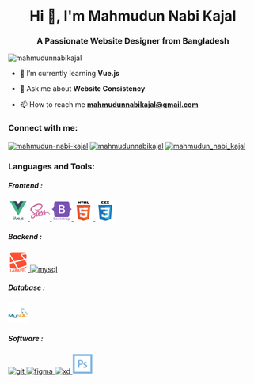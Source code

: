 <h1 align="center">Hi 👋, I'm Mahmudun Nabi Kajal</h1>
<h3 align="center">A Passionate Website Designer from Bangladesh</h3>

<p align="left"> <img src="https://komarev.com/ghpvc/?username=mahmudunnabikajal&label=Profile%20views&color=0e75b6&style=flat" alt="mahmudunnabikajal" /> </p>

- 🌱 I’m currently learning **Vue.js**

- 💬 Ask me about **Website Consistency**

- 📫 How to reach me **mahmudunnabikajal@gmail.com**

<h3 align="left">Connect with me:</h3>
<p align="left">
<a href="https://linkedin.com/in/mahmudun-nabi-kajal" target="blank"><img align="center" src="https://raw.githubusercontent.com/rahuldkjain/github-profile-readme-generator/master/src/images/icons/Social/linked-in-alt.svg" alt="mahmudun-nabi-kajal" height="30" width="40" /></a>
<a href="https://fb.com/mahmudunnabikajal" target="blank"><img align="center" src="https://raw.githubusercontent.com/rahuldkjain/github-profile-readme-generator/master/src/images/icons/Social/facebook.svg" alt="mahmudunnabikajal" height="30" width="40" /></a>
<a href="https://instagram.com/mahmudun_nabi_kajal" target="blank"><img align="center" src="https://raw.githubusercontent.com/rahuldkjain/github-profile-readme-generator/master/src/images/icons/Social/instagram.svg" alt="mahmudun_nabi_kajal" height="30" width="40" /></a>
</p>

<h3 align="left">Languages and Tools:</h3>

<p align="left">
  
<h5 align="left">Frontend :</h5>
<a href="https://vuejs.org/" target="_blank" rel="noreferrer"> <img src="https://raw.githubusercontent.com/devicons/devicon/master/icons/vuejs/vuejs-original-wordmark.svg" alt="vuejs" width="40" height="40"/> </a>
<a href="https://sass-lang.com" target="_blank" rel="noreferrer"> <img src="https://raw.githubusercontent.com/devicons/devicon/master/icons/sass/sass-original.svg" alt="sass" width="40" height="40"/> </a>
<a href="https://getbootstrap.com" target="_blank" rel="noreferrer"> <img src="https://raw.githubusercontent.com/devicons/devicon/master/icons/bootstrap/bootstrap-plain-wordmark.svg" alt="bootstrap" width="40" height="40"/> </a>
<a href="https://www.w3.org/html/" target="_blank" rel="noreferrer"> <img src="https://raw.githubusercontent.com/devicons/devicon/master/icons/html5/html5-original-wordmark.svg" alt="html5" width="40" height="40"/> </a>
<a href="https://www.w3schools.com/css/" target="_blank" rel="noreferrer"> <img src="https://raw.githubusercontent.com/devicons/devicon/master/icons/css3/css3-original-wordmark.svg" alt="css3" width="40" height="40"/> </a>

<h5 align="left">Backend :</h5>
<a href="https://laravel.com/" target="_blank" rel="noreferrer"> <img src="https://raw.githubusercontent.com/devicons/devicon/master/icons/laravel/laravel-plain-wordmark.svg" alt="laravel" width="40" height="40"/> </a>
<a href="https://www.php.net/" target="_blank" rel="noreferrer"> <img src="https://www.php.net/favicon.ico" alt="mysql" width="40" height="40"/> </a>

<h5 align="left">Database :</h5>
<a href="https://www.mysql.com/" target="_blank" rel="noreferrer"> <img src="https://raw.githubusercontent.com/devicons/devicon/master/icons/mysql/mysql-original-wordmark.svg" alt="mysql" width="40" height="40"/> </a>

<h5 align="left">Software :</h5>
<a href="https://git-scm.com/" target="_blank" rel="noreferrer"> <img src="https://www.vectorlogo.zone/logos/git-scm/git-scm-icon.svg" alt="git" width="40" height="40"/> </a>
<a href="https://www.figma.com/" target="_blank" rel="noreferrer"> <img src="https://www.vectorlogo.zone/logos/figma/figma-icon.svg" alt="figma" width="40" height="40"/> </a>
<a href="https://www.adobe.com/products/xd.html" target="_blank" rel="noreferrer"> <img src="https://cdn.worldvectorlogo.com/logos/adobe-xd.svg" alt="xd" width="40" height="40"/> </a>
<a href="https://www.photoshop.com/en" target="_blank" rel="noreferrer"> <img src="https://raw.githubusercontent.com/devicons/devicon/master/icons/photoshop/photoshop-line.svg" alt="photoshop" width="40" height="40"/> </a>


</p>
<!--
<p><img align="center" src="https://github-readme-stats.vercel.app/api/top-langs?username=mahmudunnabikajal&show_icons=true&locale=en&layout=compact" alt="mahmudunnabikajal" /></p>
-->

